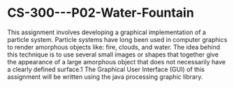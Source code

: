 # CS-300---P02-Water-Fountain
This assignment involves developing a graphical implementation of a particle system. Particle
systems have long been used in computer graphics to render amorphous objects like: fire,
clouds, and water. The idea behind this technique is to use several small images or shapes
that together give the appearance of a large amorphous object that does not necessarily have a
clearly defined surface.1 The Graphical User Interface (GUI) of this assignment will be written
using the java processing graphic library.
